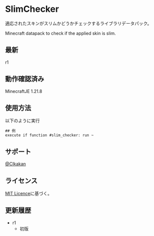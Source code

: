 # SlimChecker

適応されたスキンがスリムかどうかチェックするライブラリデータパック。

Minecraft datapack to check if the applied skin is slim.

## 最新

r1

## 動作確認済み

MinecraftJE 1.21.8


## 使用方法

以下のように実行
```mcfunction
## 例
execute if function #slim_checker: run ~
```


## サポート

[@CIkakan](https://github.com/CIkakan)


## ライセンス

[MIT Licence](https://github.com/nea-c/SlimChecker?tab=Apache-2.0-1-ov-file#readme)に基づく。


## 更新履歴

* r1
  * 初版